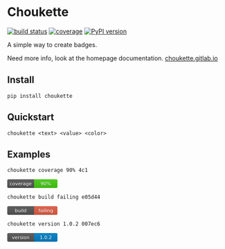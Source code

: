 # Choukette

[![build status](https://gitlab.com/choukette/choukette/badges/master/build.svg)](https://gitlab.com/choukette/choukette/commits/master)
[![coverage](https://gitlab.com/choukette/choukette/badges/master/coverage.svg?job=coverage)](https://choukette.gitlab.io/choukette/coverage)
[![PyPI version](https://badge.fury.io/py/choukette.svg)](https://badge.fury.io/py/choukette)

A simple way to create badges.

Need more info, look at the homepage documentation. [choukette.gitlab.io](http://choukette.gitlab.io/)

## Install

```
pip install choukette
```

## Quickstart

```
choukette <text> <value> <color>
```

## Examples

```
choukette coverage 90% 4c1
```

<svg xmlns="http://www.w3.org/2000/svg" width="116" height="20">
  <linearGradient id="b" x2="0" y2="100%">
    <stop offset="0" stop-color="#bbb" stop-opacity=".1"/>
    <stop offset="1" stop-opacity=".1"/>
  </linearGradient>

  <mask id="a">
    <rect width="116" height="20" rx="3" fill="#fff"/>
  </mask>

  <g mask="url(#a)">
    <path fill="#555"
          d="M0 0 h62 v20 H0 z"/>
    <path fill="#4c1"
          d="M62 0 h54 v20 H62 z"/>
    <path fill="url(#b)"
          d="M0 0 h116 v20 H0 z"/>
  </g>

  <g fill="#fff" text-anchor="middle">
    <g font-family="DejaVu Sans,Verdana,Geneva,sans-serif" font-size="11">
      <text x="31" y="15" fill="#010101" fill-opacity=".3">
        coverage
      </text>
      <text x="31" y="14">
        coverage
      </text>
      <text x="89" y="15" fill="#010101" fill-opacity=".3">
        90%
      </text>
      <text x="89" y="14">
        90%
      </text>
    </g>
  </g>
</svg>

```
choukette build failing e05d44
```

<svg xmlns="http://www.w3.org/2000/svg" width="116" height="20">
  <linearGradient id="b" x2="0" y2="100%">
    <stop offset="0" stop-color="#bbb" stop-opacity=".1"/>
    <stop offset="1" stop-opacity=".1"/>
  </linearGradient>

  <mask id="a">
    <rect width="116" height="20" rx="3" fill="#fff"/>
  </mask>

  <g mask="url(#a)">
    <path fill="#555"
          d="M0 0 h62 v20 H0 z"/>
    <path fill="#e05d44"
          d="M62 0 h54 v20 H62 z"/>
    <path fill="url(#b)"
          d="M0 0 h116 v20 H0 z"/>
  </g>

  <g fill="#fff" text-anchor="middle">
    <g font-family="DejaVu Sans,Verdana,Geneva,sans-serif" font-size="11">
      <text x="31" y="15" fill="#010101" fill-opacity=".3">
        build
      </text>
      <text x="31" y="14">
        build
      </text>
      <text x="89" y="15" fill="#010101" fill-opacity=".3">
        failing
      </text>
      <text x="89" y="14">
        failing
      </text>
    </g>
  </g>
</svg>

```
choukette version 1.0.2 007ec6
```

<svg xmlns="http://www.w3.org/2000/svg" width="116" height="20">
  <linearGradient id="b" x2="0" y2="100%">
    <stop offset="0" stop-color="#bbb" stop-opacity=".1"/>
    <stop offset="1" stop-opacity=".1"/>
  </linearGradient>

  <mask id="a">
    <rect width="116" height="20" rx="3" fill="#fff"/>
  </mask>

  <g mask="url(#a)">
    <path fill="#555"
          d="M0 0 h62 v20 H0 z"/>
    <path fill="#007ec6"
          d="M62 0 h54 v20 H62 z"/>
    <path fill="url(#b)"
          d="M0 0 h116 v20 H0 z"/>
  </g>

  <g fill="#fff" text-anchor="middle">
    <g font-family="DejaVu Sans,Verdana,Geneva,sans-serif" font-size="11">
      <text x="31" y="15" fill="#010101" fill-opacity=".3">
        version
      </text>
      <text x="31" y="14">
        version
      </text>
      <text x="89" y="15" fill="#010101" fill-opacity=".3">
        1.0.2
      </text>
      <text x="89" y="14">
        1.0.2
      </text>
    </g>
  </g>
</svg>